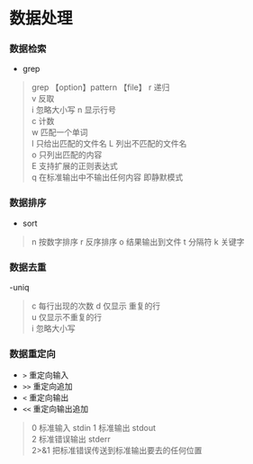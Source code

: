 # 数据处理

### 数据检索 

- grep
> grep 【option】pattern 【file】
> r     递归  
> v     反取  
> i     忽略大小写
> n     显示行号    
> c     计数  
> w     匹配一个单词  
> l     只给出匹配的文件名
> L     列出不匹配的文件名   
> o     只列出匹配的内容    
> E     支持扩展的正则表达式  
> q     在标准输出中不输出任何内容 即静默模式



### 数据排序

- sort
>  n    按数字排序 
>  r    反序排序
>  o    结果输出到文件
>  t    分隔符
>  k    关键字


### 数据去重
-uniq
> c     每行出现的次数
> d     仅显示 重复的行    
> u     仅显示不重复的行    
> i     忽略大小写   


### 数据重定向
 - `>`      重定向输入
 -  `>>`    重定向追加
 - `<`      重定向输出
 - `<<`     重定向输出追加
 > 0 标准输入 stdin 
> 1 标准输出    stdout  
> 2 标准错误输出  stderr  
> 2>&1 把标准错误传送到标准输出要去的任何位置      
  